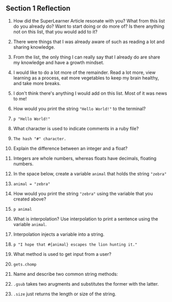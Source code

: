 ## Section 1 Reflection

1. How did the SuperLearner Article resonate with you? What from this list do you already do? Want to start doing or do more of? Is there anything not on this list, that you would add to it?
  1. There were things that I was already aware of such as reading a lot and sharing knowledge.
  2. From the list, the only thing I can really say that I already do are share my knowledge and have a growth mindset.
  3. I would like to do a lot more of the remainder. Read a lot more, view learning as a process, eat more vegetables to keep my brain healthy, and take more breaks.
  4. I don't think there's anything I would add on this list. Most of it was news to me!

1. How would you print the string `"Hello World!"` to the terminal?
  1. `p "Hello World!"`

1. What character is used to indicate comments in a ruby file?
  1. `The hash "#" character.`

1. Explain the difference between an integer and a float?
  1. Integers are whole numbers, whereas floats have decimals, floating numbers.

1. In the space below, create a variable `animal` that holds the string `"zebra"`
  1. `animal = "zebra"`

1. How would you print the string `"zebra"` using the variable that you created above?
  1. `p animal`

1. What is interpolation? Use interpolation to print a sentence using the variable `animal`.
  1. Interpolation injects a variable into a string.
  2. `p "I hope that #{animal} escapes the lion hunting it."`

1. What method is used to get input from a user?
  1. `gets.chomp`

1. Name and describe two common string methods:
  1. `.gsub` takes two arugments and substitutes the former with the latter.
  2. `.size` just returns the length or size of the string.
